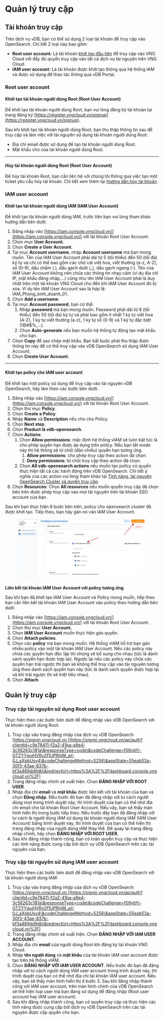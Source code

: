 # Quản lý truy cập

## Tài khoản truy cập <a href="#tai-khoan-truy-cap" id="tai-khoan-truy-cap"></a>

Trên dịch vụ vDB, bạn có thể sử dụng 2 loại tài khoản để truy cập vào OpenSearch. Chi tiết 2 loại này bao gồm:

* **Root user account:** Là tài khoản [khởi tạo đầu tiên](https://register.vngcloud.vn/signup) để truy cập vào VNG Cloud với đầy đủ quyền truy cập vào tất cả dịch vụ tài nguyên trên VNG Cloud.
* **IAM user account:** Là tài khoản được khởi tạo thông qua hệ thống IAM và được sử dụng để thao tác thông qua vDB Portal.

### Root user account <a href="#root-user-account" id="root-user-account"></a>

#### **Khởi tạo tài khoản người dùng Root (Root User Account)**

Để khởi tạo tài khoản người dùng Root, bạn vui lòng đăng ký tài khoản tại trang đăng ký [https://register.vngcloud.vn/signup](https://register.vngcloud.vn/signup).

Sau khi khởi tạo tài khoản người dùng Root, bạn thu thập thông tin sau để truy cập và làm việc với tài nguyên sử dụng tài khoản người dùng Root:

* Địa chỉ email được sử dụng để tạo tài khoản người dùng Root.
* Mật khẩu cho của tài khoản người dùng Root.

***

#### **Hủy tài khoản người dùng Root (Root User Account)**

Để hủy tài khoản Root, bạn cần liên hệ với chúng tôi thông qua việc tạo một ticket yêu cầu hủy tài khoản. Chi tiết xem thêm tại [Hướng dẫn hủy tài khoản](https://docs.vngcloud.vn/vng-cloud-document/v/vn/huong-dan-su-dung-tai-khoan/huong-dan-huy-tai-khoan).

### IAM user account <a href="#root-user-account-1" id="root-user-account-1"></a>

#### **Khởi tạo tài khoản người dùng IAM (IAM User Account)**

Để khởi tạo tài khoản người dùng IAM, trước tiên bạn vui lòng tham khảo hướng dẫn bên dưới:

1. Đăng nhập vào [https://iam.console.vngcloud.vn/](https://iam.console.vngcloud.vn/) với tài khoản Root User Account.
2. Chọn mục **User Account**.
3. Chọn **Create a User Account.**
4. Tại mục **Account username**, nhập **Account username** mà bạn mong muốn. Tên của IAM User Account phải dài từ 5 (tối thiểu) đến 50 (tối đa) ký tự và chỉ có thể bao gồm các chữ cái viết hoa, viết thường (a-z, A-Z), số (0-9), dấu chấm (.), dấu gạch dưới (\_), dấu gạch ngang (-). Tên của IAM User Account không nên chứa các thông tin nhạy cảm (ví dụ địa chỉ IP, mật khẩu đăng nhập,...) cũng như tên IAM User Account phải là duy nhất trên một tài khoản VNG Cloud cho đến khi IAM User Account đó bị xóa. Ví dụ tên IAM User Account sau là hợp lệ: IAM\_Phong\_kinh\_doanh\_01.
5. Chọn **Add a username**.
6. Tại mục **Account password**, bạn có thể:
   1. Nhập **password** mà bạn mong muốn. Password phải dài từ 8 (tối thiểu) đến 50 (tối đa) ký tự và phải bao gồm ít nhất 1 ký tự viết hoa (A-Z), 1 ký tự viết thường (a-z), 1 ký tự số (0-9) và 1 ký tự đặc biệt (!@#$%,...).
   2. Chọn **Auto-generate** nếu bạn muốn hệ thống tự động tạo mật khẩu cho bạn.
7. Chọn **Copy** để sao chép mật khẩu. Bạn bắt buộc phải thu thập được thông tin này để có thể truy cập vào vDB OpenSearch sử dụng IAM User Account.
8. Chọn **Create User Account.**

***

#### **Khởi tạo policy cho IAM user account**

Để khởi tạo một policy sử dụng để truy cập vào tài nguyên vDB OpenSearch, hãy làm theo các bước bên dưới:

1. Đăng nhập vào [https://iam.console.vngcloud.vn/](https://iam.console.vngcloud.vn/) với tài khoản Root User Account.
2. Chọn thư mục **Policy**.
3. Chọn **Create a Policy**.
4. Nhập **Name** và **Description** nếu cho cho Policy.
5. Chọn **Next step**.
6. Chọn **Product là vdb-opensearch**.
7. Chọn **Actions**:
   1. Chọn **Allow permissions**: mặc định hệ thống vIAM sẽ luôn bật tức là cho phép quyền hạn được áp dụng trên policy. Nếu bạn tắt mode này thì hệ thống sẽ từ chối (đảo chiều) quyền hạn tương ứng.
      1. **Allow permissions**: cho phép truy cập theo action đã chọn.
      2. **Deny permissions**: từ chối truy cập theo action đã chọn.
   2. Chọn **All vdb-opensearch actions** nếu muốn tạo policy có quyền thực hiện tất cả các hành động trên vDB OpenSearch. Chi tiết ý nghĩa của các action vui lòng tham khảo tại [Tính năng, tài nguyên OpenSearch Cluster và quyền truy cập](tinh-nang-tai-nguyen-opensearch-cluster-va-quyen-truy-cap.md).
8. Chọn **Resources**: Chọn **All resources** nếu muốn quyền truy cập đã chọn bên trên được phép truy cập vào mọi tài nguyên trên tài khoản SSO account của bạn.

Sau khi bạn thực hiện 8 bước bên trên, policy cho opensearch cluster đã được khởi tạo. Tiếp theo, bạn hãy gán nó vào IAM User Account.

<figure><img src="../../../.gitbook/assets/image (5) (1) (1) (1) (1) (1) (1) (1) (1) (1).png" alt=""><figcaption></figcaption></figure>

**Liên kết tài khoản IAM User Account với policy tương ứng**

Sau khi bạn đã khởi tạo IAM User Account và Policy mong muốn, tiếp theo bạn cần liên kết tài khoản IAM User Account vào policy theo hướng dẫn bên dưới:

1. Đăng nhập vào [https://iam.console.vngcloud.vn/](https://iam.console.vngcloud.vn/) với tài khoản Root User Account.
2. Chọn thư mục **User Account.**
3. Chọn **IAM User Account** muốn thực hiện gán quyền.
4. Chọn **Attach policies**.
5. Chọn các **policy** mà bạn mong muốn. Hệ thống vIAM hỗ trợ bạn gán nhiều policy vào một tài khoản IAM User Account. Nếu các policy này chứa các quyền hạn độc lập thì chúng sẽ bổ sung cho nhau (tức là danh sách quyền hạn được hợp lại). Ngược lại nếu các policy này chứa các quyền hạn trái ngược thì bạn sẽ không thể truy cập vào tài nguyên tương ứng theo danh sách quyền hạn này (tức là danh sách quyền được hợp lại và khi trái ngược thì sẽ triệt tiêu nhau).
6. Chọn **Attach**.

## Quản lý truy cập <a href="#quan-ly-truy-cap" id="quan-ly-truy-cap"></a>

### Truy cập tài nguyên sử dụng Root user account <a href="#truy-cap-tai-nguyen-su-dung-root-user-account" id="truy-cap-tai-nguyen-su-dung-root-user-account"></a>

Thực hiện theo các bước bên dưới để đăng nhập vào vDB OpenSearch với tài khoản người dùng Root:

1. Truy cập vào trang đăng nhập của dịch vụ vDB OpenSearch: [https://signin.vngcloud.vn.](https://signin.vngcloud.vn/ap/auth?clientId=c9e78411-f2a2-41ba-a9e4-3c56263c181a\&responseType=code\&codeChallenge=f09ybYi-GTZYYwuHVRv2f1UPRhjM_wI-0J_aXpbUsv4\&codeChallengeMethod=S256\&appState=55eab53a-30f3-43ae-837b-bf3a469dd9db\&redirectUri=https%3A%2F%2Fdashboard.console.vngcloud.vn%2F)
2. Trang đăng nhập chính sẽ xuất hiện. Chọn **ĐĂNG NHẬP VỚI ROOT USER**.
3. Nhập địa chỉ **email** và **mật khẩu** được liên kết với tài khoản của bạn và chọn **Đăng nhập**. Nếu trước đó bạn đã đăng nhập với tư cách người dùng root trong trình duyệt này, thì trình duyệt của bạn có thể nhớ địa chỉ email cho tài khoản Root User Account. Nếu vậy, bạn sẽ thấy màn hình hiển thị trong bước tiếp theo. Nếu trước đây bạn đã đăng nhập với tư cách là người dùng IAM sử dụng tài khoản người dùng IAM (IAM User Account) bằng trình duyệt này, thì trình duyệt của bạn có thể hiển thị trang đăng nhập của người dùng IAM thay thế. Để quay lại trang đăng nhập chính, hãy chọn **ĐĂNG NHẬP VỚI ROOT USER.**
4. Sau khi đăng nhập thành công, bạn có toàn quyền truy cập và thực hiện các tính năng được cung cấp bởi dịch vụ vDB OpenSearch trên các tài nguyên của bạn.

### Truy cập tài nguyên sử dụng IAM user account <a href="#truy-cap-tai-nguyen-su-dung-iam-user-account" id="truy-cap-tai-nguyen-su-dung-iam-user-account"></a>

Thực hiện theo các bước bên dưới để đăng nhập vào vDB OpenSearch với tài khoản người dùng IAM:

1. Truy cập vào trang đăng nhập của dịch vụ vDB OpenSearch: [https://signin.vngcloud.vn.](https://signin.vngcloud.vn/ap/auth?clientId=c9e78411-f2a2-41ba-a9e4-3c56263c181a\&responseType=code\&codeChallenge=f09ybYi-GTZYYwuHVRv2f1UPRhjM_wI-0J_aXpbUsv4\&codeChallengeMethod=S256\&appState=55eab53a-30f3-43ae-837b-bf3a469dd9db\&redirectUri=https%3A%2F%2Fdashboard.console.vngcloud.vn%2F)
2. Trang đăng nhập chính sẽ xuất hiện. Chọn **ĐĂNG NHẬP VỚI IAM USER ACCOUNT**.
3. Nhập địa chỉ **email** của người dùng Root khi đăng ký tài khoản VNG Cloud.
4. Nhập **tên người dùng** và **mật khẩu** của tài khoản IAM user account được tạo trên hệ thống vIAM.
5. Chọn **ĐĂNG NHẬP VỚI IAM USER ACCOUNT**. Nếu trước đó bạn đã đăng nhập với tư cách người dùng IAM user account trong trình duyệt này, thì trình duyệt của bạn có thể nhớ địa chỉ tài khoản IAM user account. Nếu vậy, bạn sẽ thấy màn hình hiển thị ở bước 3. Sau khi đăng nhập thành công với IAM user account, trên màn hình chính của vDB OpenSearch sẽ thể hiện loại user mà bạn đang sử dụng để đăng nhập (Root user account hay IAM user account).
6. Sau khi đăng nhập thành công, bạn có quyền truy cập và thực hiện các tính năng được cung cấp bởi dịch vụ vDB OpenSearch trên các tài nguyên được cấp quyền cho bạn.

